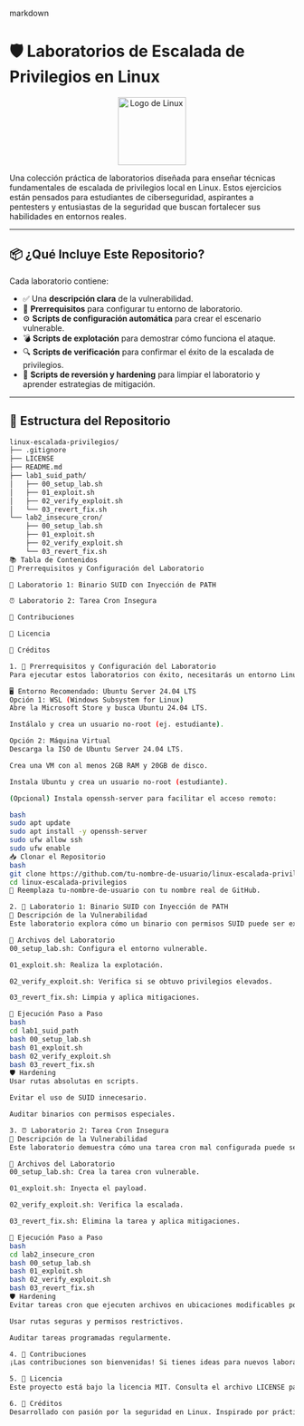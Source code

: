 markdown
# 🛡️ Laboratorios de Escalada de Privilegios en Linux

<p align="center">
  <img src="https://upload.wikimedia.org/wikipedia/commons/thumb/3/35/Tux.svg/1200px-Tux.svg.png" alt="Logo de Linux" width="120"/>
</p>

Una colección práctica de laboratorios diseñada para enseñar técnicas fundamentales de escalada de privilegios local en Linux. Estos ejercicios están pensados para estudiantes de ciberseguridad, aspirantes a pentesters y entusiastas de la seguridad que buscan fortalecer sus habilidades en entornos reales.

---

## 📦 ¿Qué Incluye Este Repositorio?

Cada laboratorio contiene:

- ✅ Una **descripción clara** de la vulnerabilidad.
- 🧰 **Prerrequisitos** para configurar tu entorno de laboratorio.
- ⚙️ **Scripts de configuración automática** para crear el escenario vulnerable.
- 💣 **Scripts de explotación** para demostrar cómo funciona el ataque.
- 🔍 **Scripts de verificación** para confirmar el éxito de la escalada de privilegios.
- 🧹 **Scripts de reversión y hardening** para limpiar el laboratorio y aprender estrategias de mitigación.

---

## 📁 Estructura del Repositorio

```bash
linux-escalada-privilegios/
├── .gitignore
├── LICENSE
├── README.md
├── lab1_suid_path/
│   ├── 00_setup_lab.sh
│   ├── 01_exploit.sh
│   ├── 02_verify_exploit.sh
│   └── 03_revert_fix.sh
└── lab2_insecure_cron/
    ├── 00_setup_lab.sh
    ├── 01_exploit.sh
    ├── 02_verify_exploit.sh
    └── 03_revert_fix.sh
📚 Tabla de Contenidos
🔧 Prerrequisitos y Configuración del Laboratorio

🧪 Laboratorio 1: Binario SUID con Inyección de PATH

⏰ Laboratorio 2: Tarea Cron Insegura

🤝 Contribuciones

📄 Licencia

🙌 Créditos

1. 🔧 Prerrequisitos y Configuración del Laboratorio
Para ejecutar estos laboratorios con éxito, necesitarás un entorno Linux aislado.

🖥️ Entorno Recomendado: Ubuntu Server 24.04 LTS
Opción 1: WSL (Windows Subsystem for Linux)
Abre la Microsoft Store y busca Ubuntu 24.04 LTS.

Instálalo y crea un usuario no-root (ej. estudiante).

Opción 2: Máquina Virtual
Descarga la ISO de Ubuntu Server 24.04 LTS.

Crea una VM con al menos 2GB RAM y 20GB de disco.

Instala Ubuntu y crea un usuario no-root (estudiante).

(Opcional) Instala openssh-server para facilitar el acceso remoto:

bash
sudo apt update
sudo apt install -y openssh-server
sudo ufw allow ssh
sudo ufw enable
📥 Clonar el Repositorio
bash
git clone https://github.com/tu-nombre-de-usuario/linux-escalada-privilegios.git
cd linux-escalada-privilegios
🔁 Reemplaza tu-nombre-de-usuario con tu nombre real de GitHub.

2. 🧪 Laboratorio 1: Binario SUID con Inyección de PATH
🐞 Descripción de la Vulnerabilidad
Este laboratorio explora cómo un binario con permisos SUID puede ser explotado si invoca comandos sin rutas absolutas, permitiendo al atacante manipular el PATH.

📂 Archivos del Laboratorio
00_setup_lab.sh: Configura el entorno vulnerable.

01_exploit.sh: Realiza la explotación.

02_verify_exploit.sh: Verifica si se obtuvo privilegios elevados.

03_revert_fix.sh: Limpia y aplica mitigaciones.

🚀 Ejecución Paso a Paso
bash
cd lab1_suid_path
bash 00_setup_lab.sh
bash 01_exploit.sh
bash 02_verify_exploit.sh
bash 03_revert_fix.sh
🛡️ Hardening
Usar rutas absolutas en scripts.

Evitar el uso de SUID innecesario.

Auditar binarios con permisos especiales.

3. ⏰ Laboratorio 2: Tarea Cron Insegura
🐞 Descripción de la Vulnerabilidad
Este laboratorio demuestra cómo una tarea cron mal configurada puede ser manipulada para ejecutar código malicioso con privilegios elevados.

📂 Archivos del Laboratorio
00_setup_lab.sh: Crea la tarea cron vulnerable.

01_exploit.sh: Inyecta el payload.

02_verify_exploit.sh: Verifica la escalada.

03_revert_fix.sh: Elimina la tarea y aplica mitigaciones.

🚀 Ejecución Paso a Paso
bash
cd lab2_insecure_cron
bash 00_setup_lab.sh
bash 01_exploit.sh
bash 02_verify_exploit.sh
bash 03_revert_fix.sh
🛡️ Hardening
Evitar tareas cron que ejecuten archivos en ubicaciones modificables por usuarios.

Usar rutas seguras y permisos restrictivos.

Auditar tareas programadas regularmente.

4. 🤝 Contribuciones
¡Las contribuciones son bienvenidas! Si tienes ideas para nuevos laboratorios o mejoras, abre un issue o envía un pull request.

5. 📄 Licencia
Este proyecto está bajo la licencia MIT. Consulta el archivo LICENSE para más detalles.

6. 🙌 Créditos
Desarrollado con pasión por la seguridad en Linux. Inspirado por prácticas reales de pentesting y hardening.
